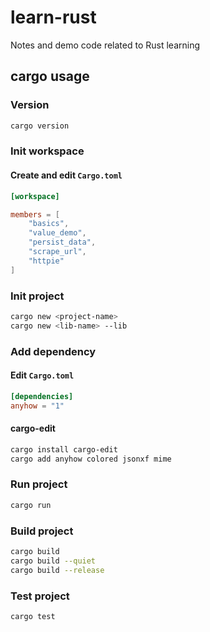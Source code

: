 # learn-rust
Notes and demo code related to Rust learning

## cargo usage

### Version

```bash
cargo version
```

### Init workspace

#### Create and edit `Cargo.toml`

```toml
[workspace]

members = [
    "basics",
    "value_demo",
    "persist_data",
    "scrape_url",
    "httpie"
]
```

### Init project

```bash
cargo new <project-name>
cargo new <lib-name> --lib
```

### Add dependency

#### Edit `Cargo.toml`

```toml
[dependencies]
anyhow = "1"
```

#### cargo-edit

```bash
cargo install cargo-edit
cargo add anyhow colored jsonxf mime
```

### Run project

```bash
cargo run
```

### Build project

```bash
cargo build
cargo build --quiet
cargo build --release
```

### Test project

```bash
cargo test
```